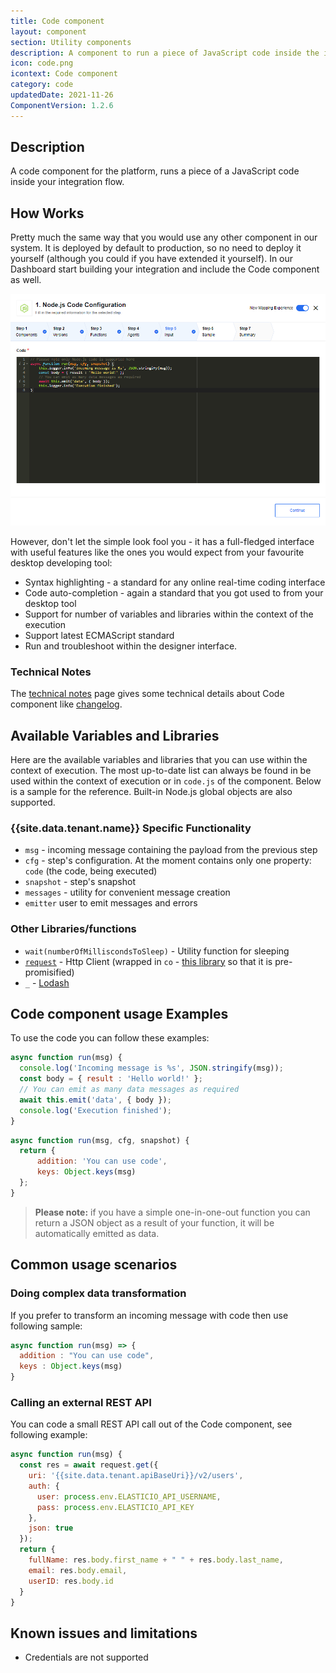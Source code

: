 ```yaml
---
title: Code component
layout: component
section: Utility components
description: A component to run a piece of JavaScript code inside the integration.
icon: code.png
icontext: Code component
category: code
updatedDate: 2021-11-26
ComponentVersion: 1.2.6
---
```


## Description

A code component for the platform, runs a piece of a JavaScript code inside your
integration flow.

## How Works

Pretty much the same way that you would use any other component in our system.
It is deployed by default to production, so no need to deploy it yourself
(although you could if you have extended it yourself). In our Dashboard start
building your integration and include the Code component as well.

![Node.js interface](img/code-input.png)

However, don't let the simple look fool you - it has a full-fledged interface
with useful features like the ones you would expect from your
favourite desktop developing tool:

*   Syntax highlighting - a standard for any online real-time coding interface
*   Code auto-completion - again a standard that you got used to from your desktop tool
*   Support for number of variables and libraries within the context of the execution
*   Support latest ECMAScript standard
*   Run and troubleshoot within the designer interface.

### Technical Notes

The [technical notes](technical-notes) page gives some technical details about Code component like [changelog](/components/code/technical-notes#changelog).

## Available Variables and Libraries

Here are the available variables and libraries that you can use within the context
of execution. The most up-to-date list can always be found in be used within the context of execution or in `code.js` of the component. Below is a sample for the reference.
Built-in Node.js global objects are also supported.

### {{site.data.tenant.name}} Specific Functionality

- `msg` - incoming message containing the payload from the previous step
- `cfg` - step's configuration. At the moment contains only one property: `code` (the code, being executed)
- `snapshot` - step's snapshot
- `messages` - utility for convenient message creation
- `emitter` user to emit messages and errors

### Other Libraries/functions

- `wait(numberOfMilliscondsToSleep)` - Utility function for sleeping
- [`request`](https://github.com/request/request) - Http Client (wrapped in `co` - [this library](https://www.npmjs.com/package/co-request) so that it is pre-promisified)
- `_` - [Lodash](https://lodash.com/)

## Code component usage Examples

To use the code you can follow these examples:

```javascript
async function run(msg) {
  console.log('Incoming message is %s', JSON.stringify(msg));
  const body = { result : 'Hello world!' };
  // You can emit as many data messages as required
  await this.emit('data', { body });
  console.log('Execution finished');
}
```

```javascript
async function run(msg, cfg, snapshot) {
  return {
      addition: 'You can use code',
      keys: Object.keys(msg)
  };
}
```

> **Please note:** if you have a simple one-in-one-out function you can return a
> JSON object as a result of your function, it will be automatically emitted as data.

## Common usage scenarios

### Doing complex data transformation

If you prefer to transform an incoming message with code then use following sample:

```javascript
async function run(msg) => {
  addition : "You can use code",
  keys : Object.keys(msg)
}
```

### Calling an external REST API

You can code a small REST API call out of the Code component, see
following example:

```javascript
async function run(msg) {
  const res = await request.get({
    uri: '{{site.data.tenant.apiBaseUri}}/v2/users',
    auth: {
      user: process.env.ELASTICIO_API_USERNAME,
      pass: process.env.ELASTICIO_API_KEY
    },
    json: true
  });
  return {
    fullName: res.body.first_name + " " + res.body.last_name,
    email: res.body.email,
    userID: res.body.id
  }
}
```

## Known issues and limitations

-   Credentials are not supported

